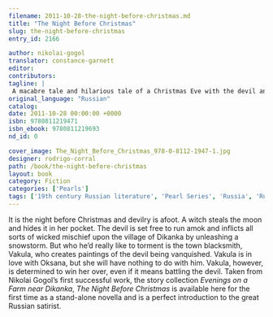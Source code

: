 ```yaml
---
filename: 2011-10-28-the-night-before-christmas.md
title: "The Night Before Christmas"
slug: the-night-before-christmas
entry_id: 2166

author: nikolai-gogol
translator: constance-garnett
editor: 
contributors: 
tagline: |
 A macabre tale and hilarious tale of a Christmas Eve with the devil and a romantic twist.
original_language: "Russian"
catalog: 
date: 2011-10-28 00:00:00 +0000 
isbn: 9780811219471
isbn_ebook: 9780811219693
nd_id: 0

cover_image: The_Night_Before_Christmas_978-0-8112-1947-1.jpg
designer: rodrigo-corral
path: /book/the-night-before-christmas
layout: book
category: Fiction
categories: ['Pearls']
tags: ['19th century Russian literature', 'Pearl Series', 'Russia', 'Russian', 'satire']
---
```

It is the night before Christmas and devilry is afoot. A witch steals the moon and hides it in her pocket. The devil is set free to run amok and inflicts all sorts of wicked mischief upon the village of Dikanka by unleashing a snowstorm. But who he’d really like to torment is the town blacksmith, Vakula, who creates paintings of the devil being vanquished. Vakula is in love with Oksana, but she will have nothing to do with him. Vakula, however, is determined to win her over, even if it means battling the devil. Taken from Nikolai Gogol’s first successful work, the story collection *Evenings on a Farm near Dikanka*, *The Night Before Christmas* is available here for the first time as a stand-alone novella and is a perfect introduction to the great Russian satirist.





